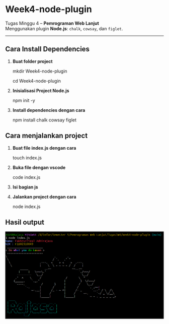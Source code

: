 # Week4-node-plugin

Tugas Minggu 4 – **Pemrograman Web Lanjut**  
Menggunakan plugin **Node.js**: `chalk`, `cowsay`, dan `figlet`.

---

## Cara Install Dependencies

1. **Buat folder project**

   mkdir Week4-node-plugin

   cd Week4-node-plugin

2. **Inisialisasi Project Node.js**

   npm init -y

3. **Install dependencies dengan cara**

   npm install chalk cowsay figlet

## Cara menjalankan project

1. **Buat file index.js dengan cara**

   touch index.js

2. **Buka file dengan vscode**

   code index.js

3. **Isi bagian js**

4. **Jalankan project dengan cara**

   node index.js

## Hasil output

![Screenshot Output](./output.png)
